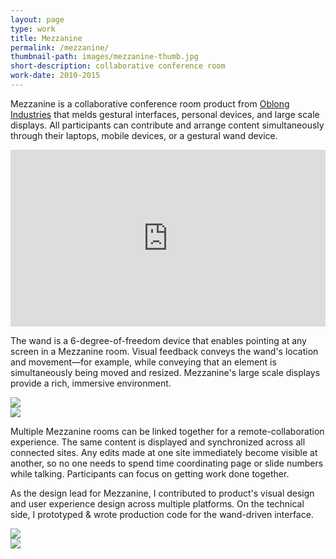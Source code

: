 ```yaml
---
layout: page
type: work
title: Mezzanine
permalink: /mezzanine/
thumbnail-path: images/mezzanine-thumb.jpg
short-description: collaborative conference room
work-date: 2010-2015
---
```


Mezzanine is a collaborative conference room product from <a href="http://www.oblong.com">Oblong Industries</a> that melds gestural interfaces, personal devices, and large scale displays. All participants can contribute and arrange content simultaneously through their laptops, mobile devices, or a gestural wand device.

<div class="invisible-margin image-grid">
<div class="col-30-block grid-margin-bottom video">
<style>.embed-container { position: relative; padding-bottom: 56.25%; height: 0; overflow: hidden; max-width: 100%; } .embed-container iframe, .embed-container object, .embed-container embed { position: absolute; top: 0; left: 0; width: 100%; height: 100%; }</style><div class='embed-container'><iframe src='https://player.vimeo.com/video/97755556' frameborder='0' webkitAllowFullScreen mozallowfullscreen allowFullScreen></iframe></div>
</div>
</div>

The wand is a 6-degree-of-freedom device that enables pointing at any screen in a Mezzanine room. Visual feedback conveys the wand's location and movement&mdash;for example, while conveying that an element is simultaneously being moved and resized. Mezzanine's large scale displays provide a rich, immersive environment.

<div class="invisible-margin image-grid">
<div class="col-30-block grid-margin-bottom"><img src="{{ site.baseurl }}/images/mezz-move-scale.jpg"></div><div class="col-30-block grid-margin-bottom"><img src="{{ site.baseurl }}/images/mezz-pushback.jpg"></div>
</div>


Multiple Mezzanine rooms can be linked together for a remote-collaboration experience. The same content is displayed and synchronized across all connected sites. Any edits made at one site immediately become visible at another, so no one needs to spend time coordinating page or slide numbers while talking. Participants can focus on getting work done together.

As the design lead for Mezzanine, I contributed to product's visual design and user experience design across multiple platforms. On the technical side, I prototyped & wrote production code for the wand-driven interface.

<div class="invisible-margin image-grid">
<div class="col-30-block grid-margin-bottom"><img src="{{ site.baseurl }}/images/mezz-full-of-people.jpg"></div><div class="col-30-block"><img src="{{ site.baseurl }}/images/mezz-all-devices.jpg"></div></div>
